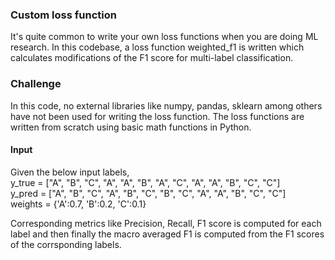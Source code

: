 
### Custom loss function

It's quite common to write your own loss functions when you are doing ML research. 
In this codebase, a loss function weighted_f1 is written which calculates modifications of the
F1 score for multi-label classification. 

### Challenge

In this code, no external libraries like numpy, pandas, sklearn among others have not been used for writing the loss function.
The loss functions are written from scratch using basic math functions in Python.

#### Input

Given the below input labels, \
y_true = ["A", "B", "C", "A", "A", "B", "A", "C", "A", "A", "B", "C", "C"] \
y_pred = ["A", "B", "C", "A", "B", "C", "B", "C", "A", "A", "B", "C", "C"] \
weights = {'A':0.7, 'B':0.2, 'C':0.1}

Corresponding metrics like Precision, Recall, F1 score is computed for each label and then finally
the macro averaged F1 is computed from the F1 scores of the corrsponding labels.